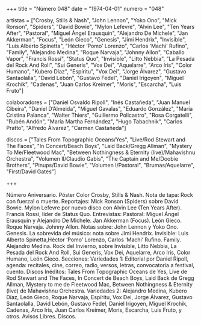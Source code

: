 +++
title = "Número 048"
date = "1974-04-01"
numero = "048"

artistas = ["Crosby, Stills & Nash", "John Lennon", "Yoko Ono", "Mick Ronson", "Spiders", "David Bowie", "Mylon Lefevre", "Alvin Lee", "Ten Years After", "Pastoral", "Miguel Ángel Erausquin", "Alejandro De Michele", "Jan Akkerman", "Focus", "León Gieco", "Genesis", "Jimi Hendrix", "Invisible", "Luis Alberto Spinetta", "Héctor ‘Pomo’ Lorenzo", "Carlos ‘Machi’ Rufino", "Family", "Alejandro Medina", "Roque Narvaja", "Johnny Allon", "Caballo Vapor", "Francis Rossi", "Status Quo", "Invisible", "Litto Nebbia", "La Pesada del Rock And Roll", "Sui Generis", "Vox Dei", "Aquelarre", "Arco Iris", "Color Humano", "Kubero Díaz", "Espíritu", "Vox Dei", "Jorge Álvarez", "Gustavo Santaolalla", "David Lebón", "Gustavo Fedel", "Daniel Irigoyen", "Miguel Krochik", "Cadenas", "Juan Carlos Kreimer", "Moris", "Escarcha", "Luis Fruto"]

colaboradores = ["Daniel Osvaldo Ripoll", "Inés Castañeda", "Juan Manuel Cibeira", "Daniel D’Almeida", "Miguel Gavalas", "Eduardo González", "María Cristina Palanca", "Walter Thiers", "Guillermo Policastro", "Rosa Corgatelli", "Rubén Andón", "María Martha Fernández", "Hugo Tabachnik", "Carlos Pratto", "Alfredo Álvarez", "Carmen Castañeda"]

discos = ["Tales From Topographic Oceans/Yes", "Live/Rod Stewart and The Faces", "In Concert/Beach Boys", "Laid Back/Gregg Allman", "Mystery To Me/Fleetwood Mac", "Between Nothingness & Eternity (live)/Mahavishnu Orchestra", "Volumen II/Claudio Gabis", "The Captain and Me/Doobie Brothers", "Pinups/David Bowie", "Volumen I/Pastoral", "Brumas/Aquelarre", "First/David Gates"]

+++

Número Aniversario. Póster Color Crosby, Stills & Nash. 
Nota de tapa: 
Rock con fuerza! o muerte. 
Reportajes:
Mick Ronson (Spiders) sobre David Bowie. Mylon Lefevre por nuevo disco con Alvin Lee (Ten Years After). Francis Rossi, líder de Status Quo. 
Entrevistas:
Pastoral: Miguel Ángel Erausquin y Alejandro De Michele. Jan Akkerman (Focus). León Gieco. Roque Narvaja. Johnny Allon.
Notas sobre:
John Lennon y Yoko Ono.
Genesis.
La sobrevida del músico: nota sobre Jimi Hendrix. 
Invisible: Luis Alberto Spinetta,Héctor ‘Pomo’ Lorenzo, Carlos ‘Machi’ Rufino.
Family.
Alejandro Medina.
Rock del Invierno, sobre Invisible, Litto Nebbia, La Pesada del Rock And Roll, Sui Generis, Vox Dei, Aquelarre, Arco Iris, Color Humano, León Gieco. 
Secciones:
Variedades 1: Editorial por Daniel Ripoll, agenda: recitales, cine, correo, radio, versos, letras, convocatoria a festival, cuento. 
Discos Inéditos: Tales From Topographic Oceans de Yes, Live de Rod Stewart and The Faces, In Concert de Beach Boys, Laid Back de Gregg Allman, Mystery to me de Fleetwood Mac, Between Nothingness & Eternity (live) de Mahavishnu Orchestra. 
Variedades 2: Alejandro Medina, Kubero Díaz, León Gieco, Roque Narvaja, Espíritu, Vox Dei, Jorge Álvarez, Gustavo Santaolalla, David Lebón, Gustavo Fedel, Daniel Irigoyen, Miguel Krochik, Cadenas, Arco Iris, Juan Carlos Kreimer, Moris, Escarcha, Luis Fruto, y otros.
Avisos Libres. Discos.
